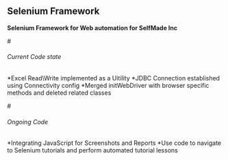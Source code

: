 ## Selenium Framework
__Selenium Framework for Web automation for SelfMade Inc__

#<h6>Current Code state</h6>
    *Excel Read\Write implemented as a Uitility
    *JDBC Connection established using Connectivity config
    *Merged initWebDriver with browser specific methods and deleted related classes

#<h6>Ongoing Code</h6>
    *Integrating JavaScript for Screenshots and Reports
    *Use code to navigate to Selenium tutorials and perform automated tutorial lessons 
